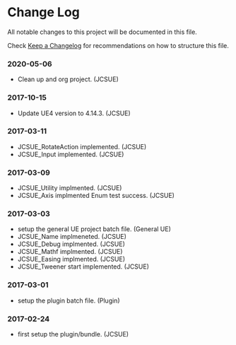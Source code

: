 # Change Log

All notable changes to this project will be documented in this file.

Check [Keep a Changelog](http://keepachangelog.com/) for recommendations on how to structure this file.


### 2020-05-06

* Clean up and org project. (JCSUE)

### 2017-10-15

* Update UE4 version to 4.14.3. (JCSUE)

### 2017-03-11

* JCSUE_RotateAction implemented. (JCSUE)
* JCSUE_Input implemented. (JCSUE)

### 2017-03-09

* JCSUE_Utility implmented. (JCSUE)
* JCSUE_Axis implmented Enum test success. (JCSUE)

### 2017-03-03

* setup the general UE project batch file. (General UE)
* JCSUE_Name implmeneted. (JCSUE)
* JCSUE_Debug implmented. (JCSUE)
* JCSUE_Mathf implmented. (JCSUE)
* JCSUE_Easing implmented. (JCSUE)
* JCSUE_Tweener start implemented. (JCSUE)

### 2017-03-01

* setup the plugin batch file. (Plugin)

### 2017-02-24

* first setup the plugin/bundle. (JCSUE)
